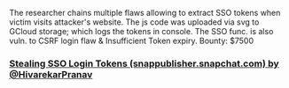 The researcher chains multiple flaws allowing to extract SSO tokens when victim visits attacker's website. 
The js code was uploaded via svg to GCloud storage; which logs the tokens in console. 
The SSO func. is also vuln. to CSRF login flaw & Insufficient Token expiry. Bounty: $7500


### [Stealing SSO Login Tokens (snappublisher.snapchat.com) by @HivarekarPranav ](https://hackerone.com/reports/265943)
